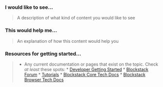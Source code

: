 ### I would like to see...

> A description of what kind of content you would like to see

### This would help me...

> An explanation of how this content would help you

### Resources for getting started...

> * Any current documentation or pages that exist on the topic. Check _at least_ these spots:
    * [Developer Getting Started](https://blockstack.org/devs)
    * [Blockstack Forum](https://forum.blockstack.org/)
    * [Tutorials](https://blockstack.org/tutorials)
    * [Blockstack Core Tech Docs](https://github.com/blockstack/blockstack-core/tree/master/docs)
    * [Blockstack Browser Tech Docs](https://github.com/blockstack/blockstack-browser/tree/master/docs)
